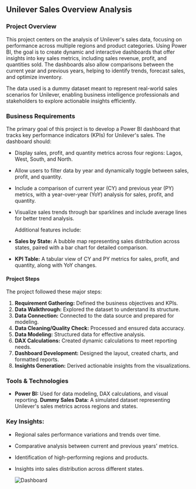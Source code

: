 ## Unilever Sales Overview Analysis

### Project Overview

This project centers on the analysis of Unilever's sales data, focusing on performance across multiple regions and product categories. Using Power BI, the goal is to create dynamic and interactive dashboards that offer insights into key sales metrics, including sales revenue, profit, and quantities sold. The dashboards also allow comparisons between the current year and previous years, helping to identify trends, forecast sales, and optimize inventory.

The data used is a dummy dataset meant to represent real-world sales scenarios for Unilever, enabling business intelligence professionals and stakeholders to explore actionable insights efficiently.

### Business Requirements
The primary goal of this project is to develop a Power BI dashboard that tracks key performance indicators (KPIs) for Unilever's sales. The dashboard should:

- Display sales, profit, and quantity metrics across four regions: Lagos, West, South, and North.
- Allow users to filter data by year and dynamically toggle between sales, profit, and quantity.
- Include a comparison of current year (CY) and previous year (PY) metrics, with a year-over-year (YoY) analysis for sales, profit, and quantity.
- Visualize sales trends through bar sparklines and include average lines for better trend analysis.
  
  Additional features include:
- **Sales by State:** A bubble map representing sales distribution across states, paired with a bar chart for detailed comparison.
- **KPI Table:** A tabular view of CY and PY metrics for sales, profit, and quantity, along with YoY changes.

#### Project Steps
The project followed these major steps:
1. **Requirement Gathering:** Defined the business objectives and KPIs.
2. **Data Walkthrough:** Explored the dataset to understand its structure.
3. **Data Connection:** Connected to the data source and prepared for modeling.
4. **Data Cleaning/Quality Check:** Processed and ensured data accuracy.
5. **Data Modeling:** Structured data for effective analysis.
6. **DAX Calculations:** Created dynamic calculations to meet reporting needs.
7. **Dashboard Development:** Designed the layout, created charts, and formatted reports.
8. **Insights Generation:** Derived actionable insights from the visualizations.

### Tools & Technologies
- **Power BI:** Used for data modeling, DAX calculations, and visual reporting.
 **Dummy Sales Data:** A simulated dataset representing Unilever's sales metrics across regions and states.
  
### Key Insights:
- Regional sales performance variations and trends over time.
- Comparative analysis between current and previous years' metrics.
- Identification of high-performing regions and products.
- Insights into sales distribution across different states.

  ![Dashboard](https://github.com/user-attachments/assets/c1e62470-2ac6-4418-a61b-c28cd392d80e)
  

